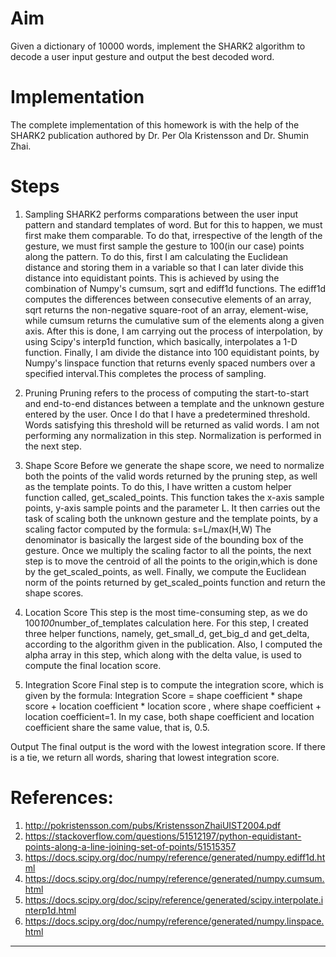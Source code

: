 # Aim
Given a dictionary of 10000 words, implement the SHARK2 algorithm to decode a user input gesture and output the best decoded word.


# Implementation
The complete implementation of this homework is with the help of the SHARK2 publication authored by Dr. Per Ola Kristensson and Dr. Shumin Zhai.

# Steps

1. Sampling
SHARK2 performs comparations between the user input pattern and standard templates of word. But
for this to happen, we must first make them comparable. To do that, irrespective of the length of the gesture,
we must first sample the gesture to 100(in our case) points along the pattern.
To do this, first I am calculating the Euclidean distance and storing them in a variable so that I can later 
divide this distance into equidistant points. This is achieved by using the combination of Numpy's cumsum,
sqrt and ediff1d functions. The ediff1d computes the differences between consecutive elements of an array,
sqrt returns the non-negative square-root of an array, element-wise, while cumsum returns the cumulative sum of
the elements along a given axis. After this is done, I am carrying out the process of interpolation, by using
Scipy's interp1d function, which basically, interpolates a 1-D function. Finally, I am divide the distance into
100 equidistant points, by Numpy's linspace function that returns evenly spaced numbers over a specified 
interval.This completes the process of sampling.

2. Pruning
Pruning refers to the process of computing the start-to-start and end-to-end distances between a 
template and the unknown gesture entered by the user. Once I do that I have a predetermined threshold. Words 
satisfying this threshold will be returned as valid words. I am not performing any normalization in this step.
Normalization is performed in the next step.

3. Shape Score
Before we generate the shape score, we need to normalize both the points of the valid words 
returned by the pruning step, as well as the template points. To do this, I have written a custom helper
function called, get_scaled_points. This function takes the  x-axis sample points, y-axis sample points and
the parameter L. It then carries out the task of scaling both the unknown gesture and the template points, 
by a scaling factor computed by the formula:
s=L/max(H,W)
The denominator is basically the largest side of the bounding box of the gesture.
Once we multiply the scaling factor to all the points, the next step is to move the centroid of all the points 
to the origin,which is done by the get_scaled_points, as well. Finally, we compute the Euclidean norm of the
points returned by get_scaled_points function and return the shape scores.

4. Location Score
This step is the most time-consuming step, as we do 100*100*number_of_templates calculation
here. For this step, I created three helper functions, namely, get_small_d, get_big_d and get_delta, according 
to the algorithm given in the publication. Also, I computed the alpha array in this step, which along with the
delta value, is used to compute the final location score.

5. Integration Score
Final step is to compute the integration score, which is given by the formula:
Integration Score = shape coefficient * shape score + location coefficient * location score , where 
shape coefficient + location coefficient=1.
In my case, both shape coefficient and location coefficient share the same value, that is, 0.5.

Output
The final output is the word with the lowest integration score. If there is a tie, we return all words,
sharing that lowest integration score.


# References:

1. http://pokristensson.com/pubs/KristenssonZhaiUIST2004.pdf
2. https://stackoverflow.com/questions/51512197/python-equidistant-points-along-a-line-joining-set-of-points/51515357
3. https://docs.scipy.org/doc/numpy/reference/generated/numpy.ediff1d.html
4. https://docs.scipy.org/doc/numpy/reference/generated/numpy.cumsum.html
5. https://docs.scipy.org/doc/scipy/reference/generated/scipy.interpolate.interp1d.html
6. https://docs.scipy.org/doc/numpy/reference/generated/numpy.linspace.html
*********************************************************************************************************************

